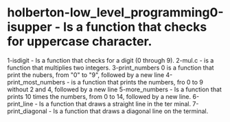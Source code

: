 # holberton-low_level_programming0-isupper - Is a function that checks for uppercase character.
1-isdigit - Is a function that checks for a digit (0 through 9).
2-mul.c - is a function that multiplies two integers.
3-print_numbers 0 is a function that print the nubers, from "0" to "9", followed by a new line
4-print_most_numbers - is a function that prints the numbers, fro 0 to 9 without 2 and 4, followed by a new line
5-more_numbers - Is a function that prints 10 times the numbers, from 0 to 14, followed by a new line.
6-print_line - Is a function that draws a straight line in the ter minal.
7-print_diagonal - Is a function that draws a diagonal line on the terminal.

